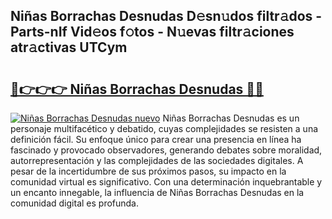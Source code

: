 ## Niñas Borrachas Desnudas D𝚎sn𝚞dos filtr𝚊dos - Parts-nIf Vid𝚎os f𝚘tos - N𝚞evas filtr𝚊ciones atr𝚊ctivas UTCym

# <h2><a href="http://mb2sg8l.tromn.icu/?c=Ni%c3%b1as+Borrachas+Desnudas">🔗👉👉👉 Niñas Borrachas Desnudas 🔗🔗</a></h2>

[![Niñas Borrachas Desnudas nuevo](https://i.imgur.com/pEAQMta.gif)](http://mb2sg8l.tromn.icu/?c=Ni%c3%b1as+Borrachas+Desnudas)
Niñas Borrachas Desnudas es un personaje multifacético y debatido, cuyas complejidades se resisten a una definición fácil.  Su enfoque único para crear una presencia en línea ha fascinado y provocado observadores, generando debates sobre moralidad, autorrepresentación y las complejidades de las sociedades digitales. A pesar de la incertidumbre de sus próximos pasos, su impacto en la comunidad virtual es significativo. Con una determinación inquebrantable y un encanto innegable, la influencia de Niñas Borrachas Desnudas en la comunidad digital es profunda.
